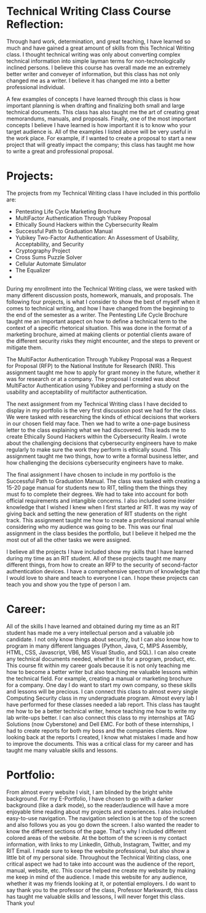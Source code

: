 # Technical Writing Class Course Reflection:

Through hard work, determination, and great teaching, I have learned so much and have gained a great amount of skills from this Technical Writing class. I thought technical writing was only about converting complex technical information into simple layman terms for non-technologically inclined persons. I believe this course has overall made me an extremely better writer and conveyer of information, but this class has not only changed me as a writer. I believe it has changed me into a better professional individual.

A few examples of concepts I have learned through this class is how important planning is when drafting and finalizing both small and large technical documents. This class has also taught me the art of creating great memorandums, manuals, and proposals. Finally, one of the most important concepts I believe I have learned is how important it is to know who your target audience is. All of the examples I listed above will be very useful in the work place. For example, if I wanted to create a proposal to start a new project that will greatly impact the company; this class has taught me how to write a great and professional proposal.

 

# Projects:

The projects from my Technical Writing class I have included in this portfolio are:

 - Pentesting Life Cycle Marketing Brochure
 - MultiFactor Authentication Through Yubikey Proposal
 - Ethically Sound Hackers within the Cybersecurity Realm
 - Successful Path to Graduation Manual
 - Yubikey Two-Factor Authentication: An Assessment of Usability, Acceptability, and Security
 - Cryptography Project
 - Cross Sums Puzzle Solver
 - Cellular Automate Simulator
 - The Equalizer
 - 
During my enrollment into the Technical Writing class, we were tasked with many different discussion posts, homework, manuals, and proposals. The following four projects, is what I consider to show the best of myself when it comes to technical writing, and how I have changed from the beginning to the end of the semester as a writer. The Pentesting Life Cycle Brochure taught me an important aspect on how to define a technical term to the context of a specific rhetorical situation. This was done in the format of a marketing brochure, aimed at making clients or potential clients aware of the different security risks they might encounter, and the steps to prevent or mitigate them.

The MultiFactor Authentication Through Yubikey Proposal was a Request for Proposal (RFP) to the National Institute for Research (NIR). This assignment taught me how to apply for grant money in the future, whether it was for research or at a company. The proposal I created was about MultiFactor Authentication using Yubikey and performing a study on the usability and acceptability of multifactor authentication.

The next assignment from my Technical Writing class I have decided to display in my portfolio is the very first discussion post we had for the class. We were tasked with researching the kinds of ethical decisions that workers in our chosen field may face. Then we had to write a one-page business letter to the class explaining what we had discovered. This leads me to create Ethically Sound Hackers within the Cybersecurity Realm. I wrote about the challenging decisions that cybersecurity engineers have to make regularly to make sure the work they perform is ethically sound. This assignment taught me two things, how to write a formal business letter, and how challenging the decisions cybersecurity engineers have to make.

The final assignment I have chosen to include in my portfolio is the Successful Path to Graduation Manual. The class was tasked with creating a 15-20 page manual for students new to RIT, telling them the things they must fo to complete their degrees. We had to take into account for both official requirements and intangible concerns. I also included some insider knowledge that I wished I knew when I first started ar RIT. It was my way of giving back and setting the new generation of RIT students on the right track. This assignment taught me how to create a professional manual while considering who my audience was going to be. This was our final assignment in the class besides the portfolio, but I believe it helped me the most out of all the other tasks we were assigned.

I believe all the projects I have included show my skills that I have learned during my time as an RIT student. All of these projects taught me many different things, from how to create an RFP to the security of second-factor authentication devices. I have a comprehensive spectrum of knowledge that I would love to share and teach to everyone I can. I hope these projects can teach you and show you the type of person I am.

# Career:

All of the skills I have learned and obtained during my time as an RIT student has made me a very intellectual person and a valuable job candidate. I not only know things about security, but I can also know how to program in many different languages (Python, Java, C, MIPS Assembly, HTML, CSS, Javascript, VB6, MS Visual Studio, and SQL). I can also create any technical documents needed, whether it is for a program, product, etc. This course fit within my career goals because it is not only teaching me how to become a better writer but also teaching me valuable lessons within the technical field. For example, creating a manual or marketing brochure for a company. One day I do want to start my own company, so these skills and lessons will be precious. I can connect this class to almost every single Computing Security class in my undergraduate program. Almost every lab I have performed for these classes needed a lab report. This class has taught me how to be a better technical writer, hence teaching me how to write my lab write-ups better. I can also connect this class to my internships at TAG Solutions (now Cyberstone) and Dell EMC. For both of these internships, I had to create reports for both my boss and the companies clients. Now looking back at the reports I created, I know what mistakes I made and how to improve the documents. This was a critical class for my career and has taught me many valuable skills and lessons.

# Portfolio:
From almost every website I visit, I am blinded by the bright white background. For my E-Portfolio, I have chosen to go with a darker background (like a dark mode), so the reader/audience will have a more enjoyable time reading about my projects and experiences. I also included easy-to-use navigation. The navigation selection is at the top of the screen and also follows you as you go down the screen. I also wanted the reader to know the different sections of the page. That's why I included different colored areas of the website. At the bottom of the screen is my contact information, with links to my LinkedIn, Github, Instagram, Twitter, and my RIT Email. I made sure to keep the website professional, but also show a little bit of my personal side. Throughout the Technical Writing class, one critical aspect we had to take into account was the audience of the report, manual, website, etc. This course helped me create my website by making me keep in mind of the audience. I made this website for any audience, whether it was my friends looking at it, or potential employers. I do want to say thank you to the professor of the class, Professor Markwardt, this class has taught me valuable skills and lessons, I will never forget this class. Thank you!
